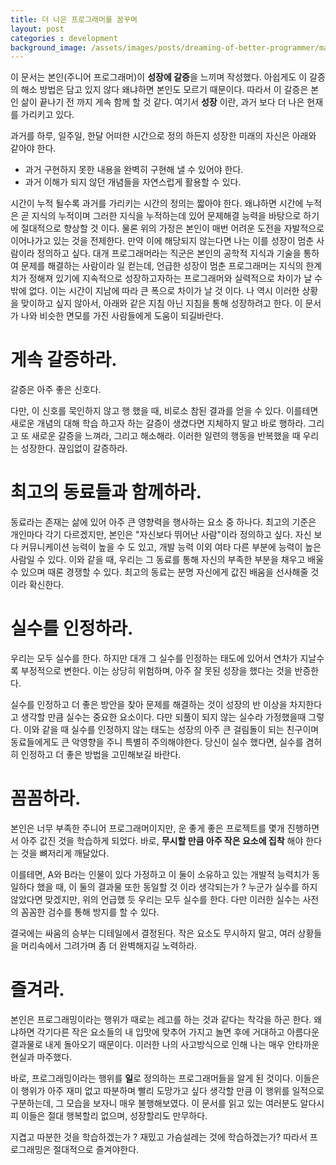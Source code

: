 ```yaml
---
title: 더 나은 프로그래머를 꿈꾸며
layout: post
categories : development
background_image: /assets/images/posts/dreaming-of-better-programmer/master.jpg
---
```


이 문서는 본인(주니어 프로그래머)이 **성장에 갈증**을 느끼며 작성했다.
아쉽게도 이 갈증의 해소 방법은 담고 있지 않다 왜냐하면 본인도 모르기 때문이다.
따라서 이 갈증은 본인 삶이 끝나기 전 까지 게속 함께 할 것 같다.
여기서 **성장** 이란, 과거 보다 더 나은 현재를 가리키고 있다.

과거를 하루, 일주일, 한달 어떠한 시간으로 정의 하든지 성장한 미래의 자신은 아래와 같아야 한다.

- 과거 구현하지 못한 내용을 완벽히 구현해 낼 수 있어야 한다.
- 과거 이해가 되지 않던 개념들을 자연스럽게 활용할 수 있다.

시간이 누적 될수록 과거를 가리키는 시간의 정의는 짧아야 한다.
왜냐하면 시간에 누적은 곧 지식의 누적이며 그러한 지식을 누적하는데 있어 문제해결 능력을 바탕으로 하기에 절대적으로 향상할 것 이다.
물론 위의 가정은 본인이 매번 어려운 도전을 자발적으로 이어나가고 있는 것을 전제한다.
만약 이에 해당되지 않는다면 나는 이를 성장이 멈춘 사람이라 정의하고 싶다.
대개 프로그래머라는 직군은 본인의 공학적 지식과 기술을 통하여 문제를 해결하는 사람이라 일 컫는데,
언급한 성장이 멈춘 프로그래머는 지식의 한계치가 정해져 있기에 지속적으로 성장하고자하는 프로그래머와 실력적으로 차이가 날 수 밖에 없다.
이는 시간이 지남에 따라 큰 폭으로 차이가 날 것 이다.
나 역시 이러한 상황을 맞이하고 싶지 않아서, 아래와 같은 지침 아닌 지침을 통해 성장하려고 한다.
이 문서가 나와 비슷한 면모를 가진 사람들에게 도움이 되길바란다.

# 게속 갈증하라.

갈증은 아주 좋은 신호다.

다만, 이 신호를 묵인하지 않고 행 했을 때, 비로소 참된 결과를 얻을 수 있다.
이를테면 새로운 개념의 대해 학습 하고자 하는 갈증이 생겼다면 지체하지 말고 바로 행하라.
그리고 또 새로운 갈증을 느껴라, 그리고 해소해라.
이러한 일련의 행동을 반복했을 때 우리는 성장한다.
끊임없이 갈증하라.

# 최고의 동료들과 함께하라.

동료라는 존재는 삶에 있어 아주 큰 영향력을 행사하는 요소 중 하나다.
최고의 기준은 개인마다 각기 다르겠지만, 본인은 "자신보다 뛰어난 사람"이라 정의하고 싶다.
자신 보다 커뮤니케이션 능력이 높을 수 도 있고, 개발 능력 이외 여타 다른 부분에 능력이 높은 사람일 수 있다.
이와 같을 때, 우리는 그 동료를 통해 자신의 부족한 부분을 채우고 배울 수 있으며 때론 경쟁할 수 있다.
최고의 동료는 분명 자신에게 값진 배움을 선사해줄 것 이라 확신한다.

# 실수를 인정하라.

우리는 모두 실수를 한다.
하지만 대개 그 실수를 인정하는 태도에 있어서 연차가 지날수록 부정적으로 변한다.
이는 상당히 위험하며, 아주 잘 못된 성장을 했다는 것을 반증한다.

실수를 인정하고 더 좋은 방안을 찾아 문제를 해결하는 것이 성장의 반 이상을 차지한다고 생각할 만큼 실수는 중요한 요소이다.
다만 되풀이 되지 않는 실수라 가정했을때 그렇다.
이와 같을 때 실수를 인정하지 않는 태도는 성장의 아주 큰 걸림돌이 되는 친구이며 동료들에게도 큰 악영향을 주니 특별히 주의해야한다.
당신이 실수 했다면, 실수를 겸허히 인정하고 더 좋은 방법을 고민해보길 바란다.

# 꼼꼼하라.

본인은 너무 부족한 주니어 프로그래머이지만, 운 좋게 좋은 프로젝트를 몇개 진행하면서 아주 값진 것을 학습하게 되었다.
바로, **무시할 만큼 아주 작은 요소에 집착** 해야 한다는 것을 뼈저리게 깨달았다.

이를테면, A와 B라는 인물이 있다 가정하고 이 둘이 소유하고 있는 개발적 능력치가 동일하다 했을 때, 이 둘의 결과물 또한 동일할 것 이라 생각되는가 ?
누군가 실수를 하지 않았다면 맞겠지만, 위의 언급했 듯 우리는 모두 실수를 한다.
다만 이러한 실수는 사전의 꼼꼼한 검수를 통해 방지를 할 수 있다.

결국에는 싸움의 승부는 디테일에서 결정된다.
작은 요소도 무시하지 말고, 여러 상황들을 머리속에서 그려가며 좀 더 완벽해지길 노력하라.

# 즐겨라.

본인은 프로그래밍이라는 행위가 때로는 레고를 하는 것과 같다는 착각을 하곤 한다.
왜냐하면 각기다른 작은 요소들의 내 입맛에 맞추어 가지고 놀면 후에 거대하고 아름다운 결과물로 내게 돌아오기 때문이다.
이러한 나의 사고방식으로 인해 나는 매우 안타까운 현실과 마주했다.

바로, 프로그래밍이라는 행위를 **일**로 정의하는 프로그래머들을 알게 된 것이다.
이들은 이 행위가 아주 재미 없고 따분하며 빨리 도망가고 싶다 생각할 만큼 이 행위를 일적으로 구분하는데, 그 모습을 보자니 매우 불행해보였다.
이 문서를 읽고 있는 여러분도 알다시피 이들은 절대 행복할리 없으며, 성장할리도 만무하다.

지겹고 따분한 것을 학습하겠는가 ? 재밌고 가슴설레는 것에 학습하겠는가?
따라서 프로그래밍은 절대적으로 즐겨야한다.
